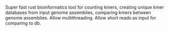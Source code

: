 Super fast rust bioinformatics tool for counting kmers, creating unique kmer databases from input genome assemblies, comparing kmers between genome assemblies. Allow multithreading. Allow short reads as input for comparing to db.
